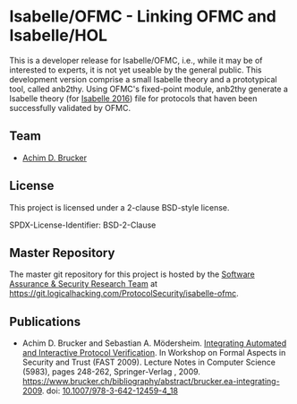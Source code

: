 # Isabelle/OFMC - Linking OFMC and Isabelle/HOL

This is a developer release for Isabelle/OFMC, i.e., while it may be
of interested to experts, it is not yet useable by the general
public. This development version comprise a small Isabelle
theory and a prototypical tool, called anb2thy. Using OFMC's
fixed-point module, anb2thy generate a Isabelle theory (for 
 [Isabelle 2016](http://isabelle.in.tum.de/website-Isabelle2016/index.html)) 
file for protocols that haven been successfully validated by OFMC. 

## Team 

* [Achim D. Brucker](http://www.brucker.ch/)

## License

This project is licensed under a 2-clause BSD-style license.

SPDX-License-Identifier: BSD-2-Clause

## Master Repository

The master git repository for this project is hosted by the [Software
Assurance & Security Research Team](https://logicalhacking.com) at
<https://git.logicalhacking.com/ProtocolSecurity/isabelle-ofmc>.

## Publications

* Achim D. Brucker and Sebastian A. Mödersheim. [Integrating Automated 
  and Interactive Protocol Verification](https://www.brucker.ch/bibliography/download/2009/brucker.ea-integrating-2009.pdf). 
  In Workshop on Formal Aspects in Security and Trust (FAST 2009). Lecture 
  Notes in Computer Science (5983), pages 248-262, Springer-Verlag , 2009. 
  https://www.brucker.ch/bibliography/abstract/brucker.ea-integrating-2009.
  doi: [10.1007/978-3-642-12459-4_18](http://dx.doi.org/10.1007/978-3-642-12459-4_18)
